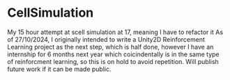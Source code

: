 # CellSimulation
My 15 hour attempt at scell simulation at 17, meaning I have to refactor it
As of 27/10/2024, I originally intended to write a Unity2D Reinforcement Learning project as the next step, which is half done, however I have an internship for 6 months next year which coicindentally is in the same type of reinforcment learning, so this is on hold to avoid repetition.
Will publish future work if it can be made public.
